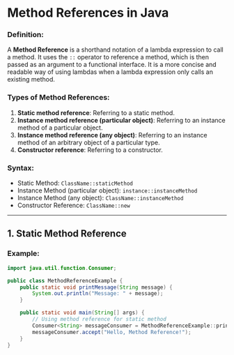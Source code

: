 # Method References in Java

### Definition:
A **Method Reference** is a shorthand notation of a lambda expression to call a method. It uses the `::` operator to reference a method, which is then passed as an argument to a functional interface. It is a more concise and readable way of using lambdas when a lambda expression only calls an existing method.

### Types of Method References:
1. **Static method reference**: Referring to a static method.
2. **Instance method reference (particular object)**: Referring to an instance method of a particular object.
3. **Instance method reference (any object)**: Referring to an instance method of an arbitrary object of a particular type.
4. **Constructor reference**: Referring to a constructor.

### Syntax:
- Static Method: `ClassName::staticMethod`
- Instance Method (particular object): `instance::instanceMethod`
- Instance Method (any object): `ClassName::instanceMethod`
- Constructor Reference: `ClassName::new`

---

## 1. Static Method Reference

### Example:
```java
import java.util.function.Consumer;

public class MethodReferenceExample {
    public static void printMessage(String message) {
        System.out.println("Message: " + message);
    }

    public static void main(String[] args) {
        // Using method reference for static method
        Consumer<String> messageConsumer = MethodReferenceExample::printMessage;
        messageConsumer.accept("Hello, Method Reference!");
    }
}
